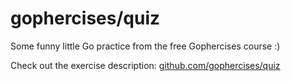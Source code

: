 # gophercises/quiz

Some funny little Go practice from the free Gophercises course :)

Check out the exercise description:
[github.com/gophercises/quiz](https://github.com/gophercises/quiz)
